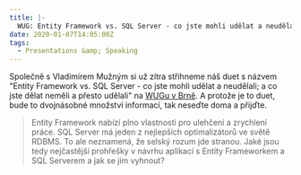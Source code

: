 ```yaml
---
title: |-
  WUG: Entity Framework vs. SQL Server - co jste mohli udělat a neudělali; a co jste dělat neměli a přesto udělali (Brno)
date: 2020-01-07T14:05:00Z
tags:
  - Presentations &amp; Speaking
---
```

Společně s Vladimírem Mužným si už zítra střihneme náš duet s názvem "Entity Framework vs. SQL Server - co jste mohli udělat a neudělali; a co jste dělat neměli a přesto udělali" na [WUGu v Brně][1]. A protože je to duet, bude to dvojnásobné množství informací, tak neseďte doma a přijďte.

<!-- excerpt -->

> Entity Framework nabízí plno vlastností pro ulehčení a zrychlení práce. SQL Server má jeden z nejlepších optimalizátorů ve světě RDBMS. To ale neznamená, že selský rozum jde stranou. Jaké jsou tedy nejčastější prohřešky v návrhu aplikací s Entity Frameworkem a SQL Serverem a jak se jim vyhnout?  

[1]: https://www.wug.cz/brno/akce/1242-Entity-Framework-vs-SQL-Server-co-jste-mohli-udelat-a-neudelali-a-co-jste-delat-nemeli-a-presto-udelali
